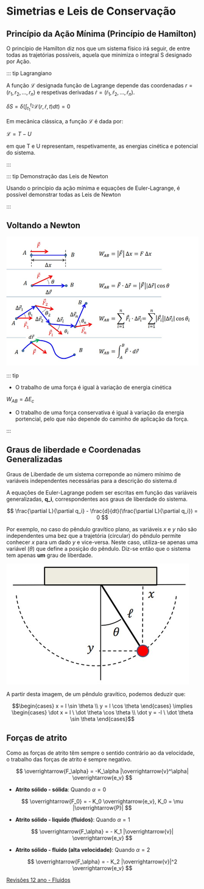 # Simetrias e Leis de Conservação

## Princípio da Ação Mínima (Princípio de Hamilton)

O princípio de Hamilton diz nos que um sistema físico irá seguir, de entre todas as trajetórias possíveis, aquela que minimiza o integral S designado por Ação.

::: tip Lagrangiano

A função $\mathscr{L}$ designada função de Lagrange depende das coordenadas $r=(r_1,r_2,...,r_n)$ e respetivas derivadas $\dot r=(\dot r_1, \dot r_2,..., \dot r_n)$.

$\displaystyle \delta S = \delta (\int^{t_2}_{t_1} \mathscr{L}(r, \dot r, t)dt) = 0$

Em mecânica clássica, a função $\mathscr{L}$ é dada por:

$\displaystyle \mathscr{L}=T-U$

em que T e U representam, respetivamente, as energias cinética e potencial do sistema.

:::

::: tip Demonstração das Leis de Newton

Usando o princípio da ação mínima e equações de Euler-Lagrange, é possível demonstrar todas as Leis de Newton

:::

## Voltando a Newton

![Formulas de Newton](./img/fisica-newton.jpg)

::: tip

- O trabalho de uma força é igual à variação de energia cinética

$W_{AB}=\Delta E_c$

- O trabalho de uma força conservativa é igual à variação da energia portencial, pelo que não depende do caminho de aplicação da força.

:::

## Graus de liberdade e Coordenadas Generalizadas

Graus de Liberdade de um sistema correponde ao número mínimo de variáveis independentes necessárias para a descrição do sistema.d

A equações de Euler-Lagrange podem ser escritas em função das variáveis generalizadas, **q_i**, correspondentes aos graus de liberdade do sistema.

$$
\frac{\partial L}{\partial q_i} - \frac{d}{dt}(\frac{\partial L}{\partial q_i}) = 0
$$

Por exemplo, no caso do pêndulo gravítico plano, as variáveis $x$ e $y$ não são independentes uma bez que a trajetória (circular) do pêndulo permite conhecer $x$ para um dado $y$ e vice-versa. Neste caso, utiliza-se apenas uma variável $(\theta)$ que define a posição do pêndulo. Diz-se então que o sistema tem apenas **um** grau de liberdade.

![Pendulo Gravitico](./img/pendulo-gravitico.jpg)

A partir desta imagem, de um pêndulo gravítico, podemos deduzir que:

$$\begin{cases} x = l \sin \theta \\ y = l \cos \theta \end{cases} \implies \begin{cases} \dot x = l \ \dot \theta \cos \theta \\ \dot y = -l \ \dot \theta \sin \theta \end{cases}$$

## Forças de atrito

Como as forças de atrito têm sempre o sentido contrário ao da velocidade, o trabalho das forças de atrito é sempre negativo.

$$
\overrightarrow{F_\alpha} = -K_\alpha |\overrightarrow{v}^\alpha| \overrightarrow{e_v}
$$

- **Atrito sólido - sólida**: Quando $\alpha = 0$

$$
\overrightarrow{F_0} = - K_0 \overrightarrow{e_v}, K_0 = \mu |\overrightarrow{P}|
$$

- **Atrito sólido - liquido (fluidos)**: Quando $\alpha = 1$

$$
\overrightarrow{F_\alpha} = - K_1 |\overrightarrow{v}| \overrightarrow{e_v}
$$

- **Atrito sólido - fluido (alta velocidade)**: Quando $\alpha = 2$

$$
\overrightarrow{F_\alpha} = - K_2 |\overrightarrow{v}|^2 \overrightarrow{e_v}
$$

[Revisões 12 ano - Fluidos](https://drive.google.com/file/d/1Lraa6zYGGR1W2YVYLTMXLO-NQXi6NPnM/view?usp=sharing)
